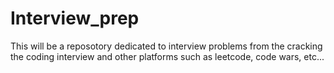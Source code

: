 # Interview_prep
This will be a reposotory dedicated to interview problems from the cracking the coding interview and other platforms such as leetcode, code wars, etc...
